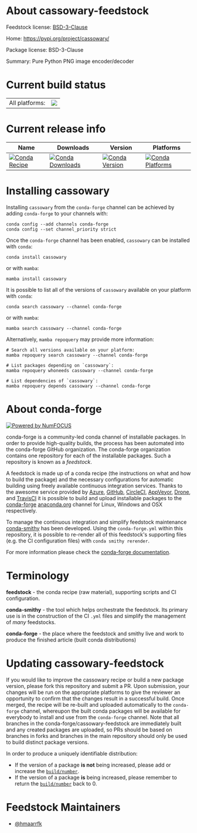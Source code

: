 About cassowary-feedstock
=========================

Feedstock license: [BSD-3-Clause](https://github.com/conda-forge/cassowary-feedstock/blob/main/LICENSE.txt)

Home: https://pypi.org/project/cassowary/

Package license: BSD-3-Clause

Summary: Pure Python PNG image encoder/decoder

Current build status
====================


<table><tr><td>All platforms:</td>
    <td>
      <a href="https://dev.azure.com/conda-forge/feedstock-builds/_build/latest?definitionId=8618&branchName=main">
        <img src="https://dev.azure.com/conda-forge/feedstock-builds/_apis/build/status/cassowary-feedstock?branchName=main">
      </a>
    </td>
  </tr>
</table>

Current release info
====================

| Name | Downloads | Version | Platforms |
| --- | --- | --- | --- |
| [![Conda Recipe](https://img.shields.io/badge/recipe-cassowary-green.svg)](https://anaconda.org/conda-forge/cassowary) | [![Conda Downloads](https://img.shields.io/conda/dn/conda-forge/cassowary.svg)](https://anaconda.org/conda-forge/cassowary) | [![Conda Version](https://img.shields.io/conda/vn/conda-forge/cassowary.svg)](https://anaconda.org/conda-forge/cassowary) | [![Conda Platforms](https://img.shields.io/conda/pn/conda-forge/cassowary.svg)](https://anaconda.org/conda-forge/cassowary) |

Installing cassowary
====================

Installing `cassowary` from the `conda-forge` channel can be achieved by adding `conda-forge` to your channels with:

```
conda config --add channels conda-forge
conda config --set channel_priority strict
```

Once the `conda-forge` channel has been enabled, `cassowary` can be installed with `conda`:

```
conda install cassowary
```

or with `mamba`:

```
mamba install cassowary
```

It is possible to list all of the versions of `cassowary` available on your platform with `conda`:

```
conda search cassowary --channel conda-forge
```

or with `mamba`:

```
mamba search cassowary --channel conda-forge
```

Alternatively, `mamba repoquery` may provide more information:

```
# Search all versions available on your platform:
mamba repoquery search cassowary --channel conda-forge

# List packages depending on `cassowary`:
mamba repoquery whoneeds cassowary --channel conda-forge

# List dependencies of `cassowary`:
mamba repoquery depends cassowary --channel conda-forge
```


About conda-forge
=================

[![Powered by
NumFOCUS](https://img.shields.io/badge/powered%20by-NumFOCUS-orange.svg?style=flat&colorA=E1523D&colorB=007D8A)](https://numfocus.org)

conda-forge is a community-led conda channel of installable packages.
In order to provide high-quality builds, the process has been automated into the
conda-forge GitHub organization. The conda-forge organization contains one repository
for each of the installable packages. Such a repository is known as a *feedstock*.

A feedstock is made up of a conda recipe (the instructions on what and how to build
the package) and the necessary configurations for automatic building using freely
available continuous integration services. Thanks to the awesome service provided by
[Azure](https://azure.microsoft.com/en-us/services/devops/), [GitHub](https://github.com/),
[CircleCI](https://circleci.com/), [AppVeyor](https://www.appveyor.com/),
[Drone](https://cloud.drone.io/welcome), and [TravisCI](https://travis-ci.com/)
it is possible to build and upload installable packages to the
[conda-forge](https://anaconda.org/conda-forge) [anaconda.org](https://anaconda.org/)
channel for Linux, Windows and OSX respectively.

To manage the continuous integration and simplify feedstock maintenance
[conda-smithy](https://github.com/conda-forge/conda-smithy) has been developed.
Using the ``conda-forge.yml`` within this repository, it is possible to re-render all of
this feedstock's supporting files (e.g. the CI configuration files) with ``conda smithy rerender``.

For more information please check the [conda-forge documentation](https://conda-forge.org/docs/).

Terminology
===========

**feedstock** - the conda recipe (raw material), supporting scripts and CI configuration.

**conda-smithy** - the tool which helps orchestrate the feedstock.
                   Its primary use is in the construction of the CI ``.yml`` files
                   and simplify the management of *many* feedstocks.

**conda-forge** - the place where the feedstock and smithy live and work to
                  produce the finished article (built conda distributions)


Updating cassowary-feedstock
============================

If you would like to improve the cassowary recipe or build a new
package version, please fork this repository and submit a PR. Upon submission,
your changes will be run on the appropriate platforms to give the reviewer an
opportunity to confirm that the changes result in a successful build. Once
merged, the recipe will be re-built and uploaded automatically to the
`conda-forge` channel, whereupon the built conda packages will be available for
everybody to install and use from the `conda-forge` channel.
Note that all branches in the conda-forge/cassowary-feedstock are
immediately built and any created packages are uploaded, so PRs should be based
on branches in forks and branches in the main repository should only be used to
build distinct package versions.

In order to produce a uniquely identifiable distribution:
 * If the version of a package **is not** being increased, please add or increase
   the [``build/number``](https://docs.conda.io/projects/conda-build/en/latest/resources/define-metadata.html#build-number-and-string).
 * If the version of a package **is** being increased, please remember to return
   the [``build/number``](https://docs.conda.io/projects/conda-build/en/latest/resources/define-metadata.html#build-number-and-string)
   back to 0.

Feedstock Maintainers
=====================

* [@hmaarrfk](https://github.com/hmaarrfk/)

